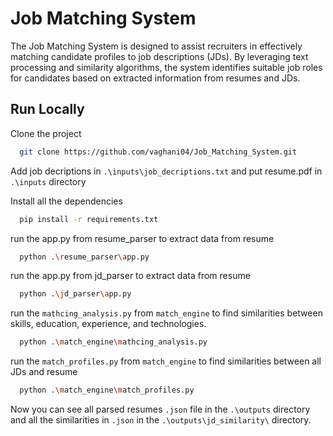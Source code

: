 
# Job Matching System

The Job Matching System is designed to assist recruiters in effectively matching candidate profiles to job descriptions (JDs). By leveraging text processing and similarity algorithms, the system identifies suitable job roles for candidates based on extracted information from resumes and JDs.






## Run Locally

Clone the project

```bash
  git clone https://github.com/vaghani04/Job_Matching_System.git
```

Add job decriptions in `.\inputs\job_decriptions.txt` and put resume.pdf in `.\inputs` directory

Install all the dependencies

```bash
  pip install -r requirements.txt

```

run the app.py from resume_parser to extract data from resume

```bash
  python .\resume_parser\app.py
```

run the app.py from jd_parser to extract data from resume

```bash
  python .\jd_parser\app.py
```

run the `mathcing_analysis.py` from `match_engine` to find similarities between skills, education, experience, and technologies.

```bash
  python .\match_engine\mathcing_analysis.py
```

run the `match_profiles.py` from `match_engine` to find similarities between all JDs and resume

```bash
  python .\match_engine\match_profiles.py
```

Now you can see all parsed resumes `.json` file in the `.\outputs` directory and all the similarities in `.json` in the `.\outputs\jd_similarity\` directory.
